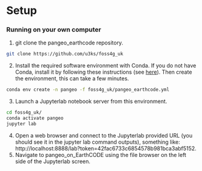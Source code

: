 # Setup

### Running on your own computer

1. git clone the pangeo_earthcode repository.
```bash
git clone https://github.com/u3ks/foss4g_uk
```
2. Install the required software environment with Conda. If you do not have Conda, install it by following these instructions (see [here](https://docs.conda.io/en/latest/miniconda.html)). Then create the environment, this can take a few minutes.
```bash
conda env create -n pangeo -f foss4g_uk/pangeo_earthcode.yml
```
3. Launch a Jupyterlab notebook server from this environment.
```bash
cd foss4g_uk/
conda activate pangeo
jupyter lab
```
4. Open a web browser and connect to the Jupyterlab provided URL (you should see it in the jupyter lab command outputs), something like: http://localhost:8888/lab?token=42fac6733c6854578b981bca3abf5152.
5. Navigate to pangeo_on_EarthCODE using the file browser on the left side of the Jupyterlab screen.
